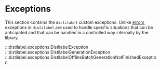 # Exceptions

This section contains the `distilabel` custom exceptions. Unlike [errors](errors.md), exceptions in `distilabel` are used to handle specific situations that can be anticipated and that can be handled in a controlled way internally by the library.

:::distilabel.exceptions.DistilabelException
:::distilabel.exceptions.DistilabelGenerationException
:::distilabel.exceptions.DistilabelOfflineBatchGenerationNotFinishedException
